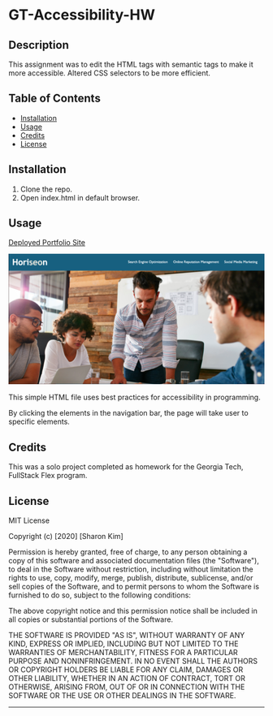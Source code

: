 # GT-Accessibility-HW

## Description
This assignment was to edit the HTML tags with semantic tags to make it more accessible. Altered CSS selectors to be more efficient.
## Table of Contents

* [Installation](#installation)
* [Usage](#usage)
* [Credits](#credits)
* [License](#license)

## Installation

1. Clone the repo.
2. Open index.html in default browser.


## Usage 
[Deployed Portfolio Site](https://sharonkim09.github.io/gt-accessibility-html/)

![Home](./assets/images/title-page.png)


This simple HTML file uses best practices for accessibility in programming.

By clicking the elements in the navigation bar, the page will take user to specific elements.

## Credits

This was a solo project completed as homework for the Georgia Tech, FullStack Flex program.



##  License
MIT License

Copyright (c) [2020] [Sharon Kim]

Permission is hereby granted, free of charge, to any person obtaining a copy
of this software and associated documentation files (the "Software"), to deal
in the Software without restriction, including without limitation the rights
to use, copy, modify, merge, publish, distribute, sublicense, and/or sell
copies of the Software, and to permit persons to whom the Software is
furnished to do so, subject to the following conditions:

The above copyright notice and this permission notice shall be included in all
copies or substantial portions of the Software.

THE SOFTWARE IS PROVIDED "AS IS", WITHOUT WARRANTY OF ANY KIND, EXPRESS OR
IMPLIED, INCLUDING BUT NOT LIMITED TO THE WARRANTIES OF MERCHANTABILITY,
FITNESS FOR A PARTICULAR PURPOSE AND NONINFRINGEMENT. IN NO EVENT SHALL THE
AUTHORS OR COPYRIGHT HOLDERS BE LIABLE FOR ANY CLAIM, DAMAGES OR OTHER
LIABILITY, WHETHER IN AN ACTION OF CONTRACT, TORT OR OTHERWISE, ARISING FROM,
OUT OF OR IN CONNECTION WITH THE SOFTWARE OR THE USE OR OTHER DEALINGS IN THE
SOFTWARE.


---


